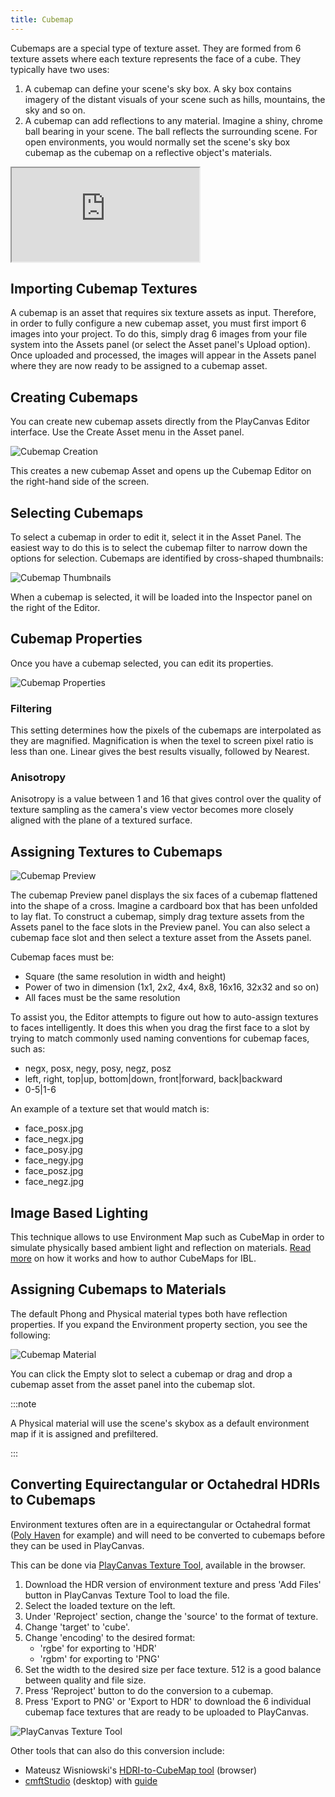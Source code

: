 ```yaml
---
title: Cubemap
---
```


Cubemaps are a special type of texture asset. They are formed from 6 texture assets where each texture represents the face of a cube. They typically have two uses:

1. A cubemap can define your scene's sky box. A sky box contains imagery of the distant visuals of your scene such as hills, mountains, the sky and so on.
2. A cubemap can add reflections to any material. Imagine a shiny, chrome ball bearing in your scene. The ball reflects the surrounding scene. For open environments, you would normally set the scene's sky box cubemap as the cubemap on a reflective object's materials.

<div className="iframe-container">
    <iframe src="https://playcanv.as/b/xp7v1oFB/" title="Cubemap" allow="camera; microphone; xr-spatial-tracking; fullscreen" allowfullscreen></iframe>
</div>

## Importing Cubemap Textures

A cubemap is an asset that requires six texture assets as input. Therefore, in order to fully configure a new cubemap asset, you must first import 6 images into your project. To do this, simply drag 6 images from your file system into the Assets panel (or select the Asset panel's Upload option). Once uploaded and processed, the images will appear in the Assets panel where they are now ready to be assigned to a cubemap asset.

## Creating Cubemaps

You can create new cubemap assets directly from the PlayCanvas Editor interface. Use the Create Asset menu in the Asset panel.

![Cubemap Creation](/img/user-manual/assets/cubemaps/cubemap-create.png)

This creates a new cubemap Asset and opens up the Cubemap Editor on the right-hand side of the screen.

## Selecting Cubemaps

To select a cubemap in order to edit it, select it in the Asset Panel. The easiest way to do this is to select the cubemap filter to narrow down the options for selection. Cubemaps are identified by cross-shaped thumbnails:

![Cubemap Thumbnails](/img/user-manual/assets/cubemaps/cubemap-thumbnails.png)

When a cubemap is selected, it will be loaded into the Inspector panel on the right of the Editor.

## Cubemap Properties

Once you have a cubemap selected, you can edit its properties.

![Cubemap Properties](/img/user-manual/assets/cubemaps/cubemap-properties.png)

### Filtering

This setting determines how the pixels of the cubemaps are interpolated as they are magnified. Magnification is when the texel to screen pixel ratio is less than one. Linear gives the best results visually, followed by Nearest.

### Anisotropy

Anisotropy is a value between 1 and 16 that gives control over the quality of texture sampling as the camera's view vector becomes more closely aligned with the plane of a textured surface.

## Assigning Textures to Cubemaps

![Cubemap Preview](/img/user-manual/assets/cubemaps/cubemap-preview.png)

The cubemap Preview panel displays the six faces of a cubemap flattened into the shape of a cross. Imagine a cardboard box that has been unfolded to lay flat. To construct a cubemap, simply drag texture assets from the Assets panel to the face slots in the Preview panel. You can also select a cubemap face slot and then select a texture asset from the Assets panel.

Cubemap faces must be:

- Square (the same resolution in width and height)
- Power of two in dimension (1x1, 2x2, 4x4, 8x8, 16x16, 32x32 and so on)
- All faces must be the same resolution

To assist you, the Editor attempts to figure out how to auto-assign textures to faces intelligently. It does this when you drag the first face to a slot by trying to match commonly used naming conventions for cubemap faces, such as:

- negx, posx, negy, posy, negz, posz
- left, right, top|up, bottom|down, front|forward, back|backward
- 0-5|1-6

An example of a texture set that would match is:

- face_posx.jpg
- face_negx.jpg
- face_posy.jpg
- face_negy.jpg
- face_posz.jpg
- face_negz.jpg

## Image Based Lighting

This technique allows to use Environment Map such as CubeMap in order to simulate physically based ambient light and reflection on materials. [Read more][6] on how it works and how to author CubeMaps for IBL.

## Assigning Cubemaps to Materials

The default Phong and Physical material types both have reflection properties. If you expand the Environment property section, you see the following:

![Cubemap Material](/img/user-manual/assets/cubemaps/cubemap-material.png)

You can click the Empty slot to select a cubemap or drag and drop a cubemap asset from the asset panel into the cubemap slot.

:::note

A Physical material will use the scene's skybox as a default environment map if it is assigned and prefiltered.

:::

## Converting Equirectangular or Octahedral HDRIs to Cubemaps

Environment textures often are in a equirectangular or Octahedral format ([Poly Haven][7] for example) and will need to be converted to cubemaps before they can be used in PlayCanvas.

This can be done via [PlayCanvas Texture Tool][8], available in the browser.

1. Download the HDR version of environment texture and press 'Add Files' button in PlayCanvas Texture Tool to load the file.
2. Select the loaded texture on the left.
3. Under 'Reproject' section, change the 'source' to the format of texture.
4. Change 'target' to 'cube'.
5. Change 'encoding' to the desired format:
    - 'rgbe' for exporting to 'HDR'
    - 'rgbm' for exporting to 'PNG'
6. Set the width to the desired size per face texture. 512 is a good balance between quality and file size.
7. Press 'Reproject' button to do the conversion to a cubemap.
8. Press 'Export to PNG' or 'Export to HDR' to download the 6 individual cubemap face textures that are ready to be uploaded to PlayCanvas.

![PlayCanvas Texture Tool](/img/user-manual/assets/cubemaps/playcanvas-texture-tool-convert.png)

Other tools that can also do this conversion include:

- Mateusz Wisniowski's [HDRI-to-CubeMap tool][9] (browser)
- [cmftStudio][10] (desktop) with [guide][11]

[6]: /user-manual/graphics/physical-rendering/image-based-lighting/
[7]: https://polyhaven.com/hdris
[8]: https://playcanvas.com/texture-tool
[9]: https://matheowis.github.io/HDRI-to-CubeMap/
[10]: https://github.com/dariomanesku/cmftStudio
[11]: https://jamie-white.com/webgl/equirectangular-hdr-image-to-face-list/
